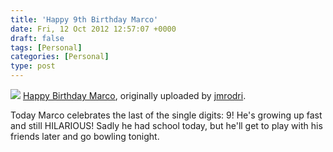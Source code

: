 ```yaml
---
title: 'Happy 9th Birthday Marco'
date: Fri, 12 Oct 2012 12:57:07 +0000
draft: false
tags: [Personal]
categories: [Personal]
type: post
---
```


[![](http://farm9.staticflickr.com/8472/8079669576_316ee58481.jpg)](http://www.flickr.com/photos/jmrodri/8079669576/ "photo sharing")
[Happy Birthday Marco](http://www.flickr.com/photos/jmrodri/8079669576/), originally uploaded by [jmrodri](http://www.flickr.com/photos/jmrodri/).

Today Marco celebrates the last of the single digits: 9! He's growing up fast and still HILARIOUS! Sadly he had school today, but he'll get to play with his friends later and go bowling tonight.
